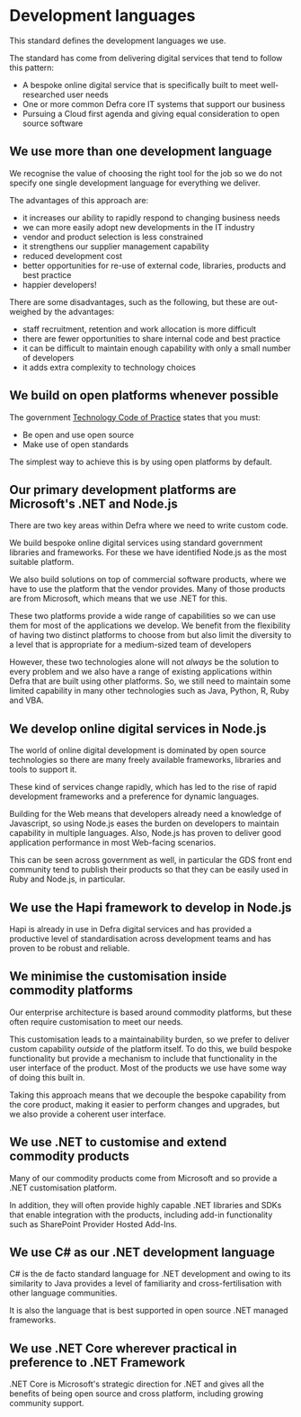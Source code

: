 # Development languages

This standard defines the development languages we use.

The standard has come from delivering digital services that tend to follow this pattern:
- A bespoke online digital service that is specifically built to meet well-researched user needs
- One or more common Defra core IT systems that support our business
- Pursuing a Cloud first agenda and giving equal consideration to open source software
 
## We use more than one development language
We recognise the value of choosing the right tool for the job so we do not specify one single development language
for everything we deliver.

The advantages of this approach are:
- it increases our ability to rapidly respond to changing business needs
- we can more easily adopt new developments in the IT industry
- vendor and product selection is less constrained
- it strengthens our supplier management capability
- reduced development cost
- better opportunities for re-use of external code, libraries, products and best practice
- happier developers!

There are some disadvantages, such as the following, but these are out-weighed by the advantages:
- staff recruitment, retention and work allocation is more difficult
- there are fewer opportunities to share internal code and best practice
- it can be difficult to maintain enough capability with only a small number of developers
- it adds extra complexity to technology choices
 
## We build on open platforms whenever possible
The government
[Technology Code of Practice](https://www.gov.uk/government/publications/technology-code-of-practice/technology-code-of-practice)
states that you must:
- Be open and use open source
- Make use of open standards

The simplest way to achieve this is by using open platforms by default.
 
## Our primary development platforms are Microsoft's .NET and Node.js
There are two key areas within Defra where we need to write custom code.

We build bespoke online digital services using standard government libraries and frameworks.
For these we have identified Node.js as the most suitable platform.

We also build solutions on top of commercial software products, where we have to use the platform that the vendor
provides.
Many of those products are from Microsoft, which means that we use .NET for this.

These two platforms provide a wide range of capabilities so we can use them for most of the applications we
develop.  We benefit from the flexibility of having two distinct platforms to choose from but also limit the
diversity to a level that is appropriate for a medium-sized team of developers

However, these two technologies alone will not _always_ be the solution to every problem and we also have a range of
existing applications within Defra that are built using other platforms. So, we still need to maintain some limited
capability in many other technologies such as Java, Python, R, Ruby and VBA.
 
## We develop online digital services in Node.js
The world of online digital development is dominated by open source technologies so there are many freely available
frameworks, libraries and tools to support it.

These kind of services change rapidly, which has led to the rise of rapid development frameworks and a preference for
dynamic languages.

Building for the Web means that developers already need a knowledge of Javascript, so using Node.js eases the
burden on developers to maintain capability in multiple languages. Also, Node.js has proven to deliver good
application performance in most Web-facing scenarios.

This can be seen across government as well, in particular the GDS front end community tend to publish their products
so that they can be easily used in Ruby and Node.js, in particular.
 
## We use the Hapi framework to develop in Node.js
Hapi is already in use in Defra digital services and has provided a productive level of standardisation across
development teams and has proven to be robust and reliable.
 
## We minimise the customisation inside commodity platforms
Our enterprise architecture is based around commodity platforms, but these often require customisation
to meet our needs.

This customisation leads to a maintainability burden, so we prefer to deliver custom capability _outside_ of the
platform itself. To do this, we build bespoke functionality but provide a mechanism to include that functionality
in the user interface of the product. Most of the products we use have some way of doing this built in.

Taking this approach means that we decouple the bespoke capability from the core product, making it easier to perform
changes and upgrades, but we also provide a coherent user interface.
 
## We use .NET to customise and extend commodity products
Many of our commodity products come from Microsoft and so provide a .NET customisation platform.

In addition, they will often provide highly capable .NET libraries and SDKs that enable integration with the products,
including add-in functionality such as SharePoint Provider Hosted Add-Ins.
 
## We use C# as our .NET development language
C# is the de facto standard language for .NET development and owing to its similarity to Java provides a level of
familiarity and cross-fertilisation with other language communities.

It is also the language that is best supported in open source .NET managed frameworks.
 
## We use .NET Core wherever practical in preference to .NET Framework
.NET Core is Microsoft's strategic direction for .NET and gives all the benefits of being open source and cross platform,
including growing community support.
